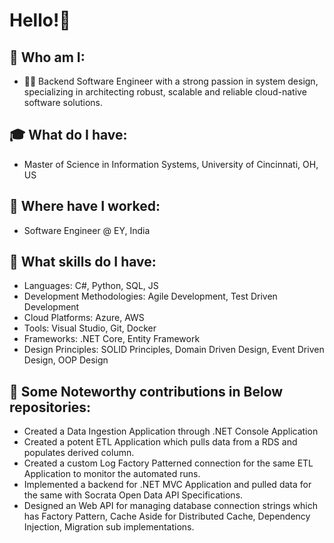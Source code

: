 # Hello!👋

## 🌟 Who am I:
- 👨‍💻 Backend Software Engineer with a strong passion in system design, specializing in architecting robust, scalable and reliable cloud-native software solutions.

## 🎓 What do I have:
- Master of Science in Information Systems, University of Cincinnati, OH, US

## 💼 Where have I worked:
- Software Engineer @ EY, India

## 🚀 What skills do I have:
- Languages: C#, Python, SQL, JS
- Development Methodologies: Agile Development, Test Driven Development
- Cloud Platforms: Azure, AWS
- Tools: Visual Studio, Git, Docker
- Frameworks: .NET Core, Entity Framework
- Design Principles: SOLID Principles, Domain Driven Design, Event Driven Design, OOP Design

## 📝 Some Noteworthy contributions in Below repositories:
- Created a Data Ingestion Application through .NET Console Application
- Created a potent ETL Application which pulls data from a RDS and populates derived column.
- Created a custom Log Factory Patterned connection for the same ETL Application to monitor the automated runs.
- Implemented a backend for .NET MVC Application and pulled data for the same with Socrata Open Data API Specifications.
- Designed an Web API for managing database connection strings which has Factory Pattern, Cache Aside for Distributed Cache, Dependency Injection, Migration sub implementations. 
